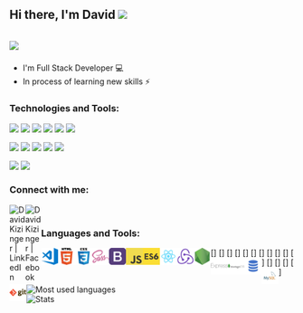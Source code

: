 ## Hi there, I'm David  <img src="https://psdalumni.org/wp-content/uploads/2019/07/Wavehand.gif" width="35px"> ##
## <img src="https://storage.googleapis.com/gweb-uniblog-publish-prod/original_images/Dino_non-birthday_version.gif">
* I'm Full Stack Developer 💻 
* In process of learning new skills ⚡

### Technologies and Tools: 
![](https://img.shields.io/badge/Tag-HTML-informational?style=flat&logo=html&logoColor=white&color=blue)
![](https://img.shields.io/badge/Style-CSS-informational?style=flat&logo=css&logoColor=white&color=blue)
![](https://img.shields.io/badge/Style-SCSS-informational?style=flat&logo=scss&logoColor=white&color=blue)
![](https://img.shields.io/badge/Style-Bootstrap-informational?style=flat&logo=Bootstrap&logoColor=white&color=blue)
![](https://img.shields.io/badge/Code-JQuery-informational?style=flat&logo=JQuery&logoColor=white&color=blue)
![](https://img.shields.io/badge/Code-Git-informational?style=flat&logo=Git&logoColor=white&color=blue)

![](https://img.shields.io/badge/Code-JavaScript-informational?style=flat&logo=javascript&logoColor=white&color=blue)
![](https://img.shields.io/badge/Code-ReactJS-informational?style=flat&logo=react&logoColor=white&color=blue)
![](https://img.shields.io/badge/Code-Redux-informational?style=flat&logo=redux&logoColor=white&color=blue)
![](https://img.shields.io/badge/Code-PostgreSQL-informational?style=flat&logo=PostgreSQL&logoColor=white&color=blue)
![](https://img.shields.io/badge/Code-MongoDb-informational?style=flat&logo=MongoDb&logoColor=white&color=blue)

![](https://img.shields.io/badge/Code-NodeJs-informational?style=flat&logo=Nodejs&logoColor=white&color=blue)
![](https://img.shields.io/badge/Code-Express-informational?style=flat&logo=Express&logoColor=white&color=blue)



### Connect with me:

[<img align="left" alt="DavidKizinger | LinkedIn" width="28px" src="https://cdn.jsdelivr.net/npm/simple-icons@v3/icons/linkedin.svg" />][linkedin]
[<img align="left" alt="DavidKizinger | Facebook" width="28px" src="https://cdn.jsdelivr.net/npm/simple-icons@v3/icons/facebook.svg" />][facebook]

<br />

### Languages and Tools:

[<img align="left" alt="Visual Studio Code" width="30px" src="https://raw.githubusercontent.com/github/explore/80688e429a7d4ef2fca1e82350fe8e3517d3494d/topics/visual-studio-code/visual-studio-code.png" />]
[<img align="left" alt="HTML5" width="30px" src="https://raw.githubusercontent.com/github/explore/80688e429a7d4ef2fca1e82350fe8e3517d3494d/topics/html/html.png" />]
[<img align="left" alt="CSS3" width="30px" src="https://raw.githubusercontent.com/github/explore/80688e429a7d4ef2fca1e82350fe8e3517d3494d/topics/css/css.png" />]
[<img align="left" alt="Sass" width="30px" src="https://raw.githubusercontent.com/github/explore/80688e429a7d4ef2fca1e82350fe8e3517d3494d/topics/sass/sass.png" />]
[<img align="left" alt="Bootstrap" width="30px" src="https://raw.githubusercontent.com/github/explore/80688e429a7d4ef2fca1e82350fe8e3517d3494d/topics/bootstrap/bootstrap.png" />]
[<img align="left" alt="JavaScript" width="30px" src="https://raw.githubusercontent.com/github/explore/80688e429a7d4ef2fca1e82350fe8e3517d3494d/topics/javascript/javascript.png" />]
[<img align="left" alt="ES6" width="30px" src="https://raw.githubusercontent.com/github/explore/80688e429a7d4ef2fca1e82350fe8e3517d3494d/topics/es6/es6.png" />]
[<img align="left" alt="React" width="30px" src="https://raw.githubusercontent.com/github/explore/80688e429a7d4ef2fca1e82350fe8e3517d3494d/topics/react/react.png" />]
[<img align="left" alt="Redux" width="30px" src="https://raw.githubusercontent.com/github/explore/80688e429a7d4ef2fca1e82350fe8e3517d3494d/topics/redux/redux.png" />]
[<img align="left" alt="Node.js" width="30px" src="https://raw.githubusercontent.com/github/explore/80688e429a7d4ef2fca1e82350fe8e3517d3494d/topics/nodejs/nodejs.png" />]
[<img align="left" alt="Express.js" width="30px" src="https://raw.githubusercontent.com/github/explore/80688e429a7d4ef2fca1e82350fe8e3517d3494d/topics/express/express.png" />]
[<img align="left" alt="MongoDB" width="30px" src="https://raw.githubusercontent.com/github/explore/80688e429a7d4ef2fca1e82350fe8e3517d3494d/topics/mongodb/mongodb.png" />]
[<img align="left" alt="SQL" width="30px" src="https://raw.githubusercontent.com/github/explore/80688e429a7d4ef2fca1e82350fe8e3517d3494d/topics/sql/sql.png" />]
[<img align="left" alt="MySQL" width="30px" src="https://raw.githubusercontent.com/github/explore/80688e429a7d4ef2fca1e82350fe8e3517d3494d/topics/mysql/mysql.png" />]
[<img align="left" alt="Git" width="30px" src="https://raw.githubusercontent.com/github/explore/80688e429a7d4ef2fca1e82350fe8e3517d3494d/topics/git/git.png" />]


  <img align="left" alt="Most used languages" src="https://github-readme-stats.vercel.app/api/top-langs/?username=DavidKizinger&layout=compact&hide_border=true" />
<br />
  <img align="left" alt="Stats" src="https://github-readme-stats.vercel.app/api?username=DavidKizinger&show_icons=true&hide_border=true&hide=stars" />

[linkedin]: https://linkedin.com/in/david-karapetyan1/
[facebook]: https://www.facebook.com/dkarapetyan2

